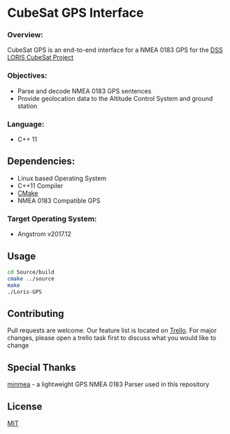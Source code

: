 # CubeSat GPS Interface
### Overview:
CubeSat GPS is an end-to-end interface for a NMEA 0183 GPS for the [DSS LORIS CubeSat Project](dalorbits.ca)

### Objectives:
- Parse and decode NMEA 0183 GPS sentences
- Provide geolocation data to the Altitude Control System and ground station

### Language:
- C++ 11

## Dependencies:
- Linux based Operating System
- C++11 Compiler
- [CMake](https://cmake.org)
- NMEA 0183 Compatible GPS 

### Target Operating System:
- Angstrom v2017.12

## Usage
```sh
cd Source/build
cmake ../source 
make
./Loris-GPS
```

## Contributing
Pull requests are welcome. Our feature list is located on [Trello](https://trello.com/b/jXkRj0IH/loris-payload). For major changes, please open a trello task first to discuss what you would like to change

## Special Thanks
[minmea](https://github.com/kosma/minmea) - a lightweight GPS NMEA 0183 Parser used in this repository

## License
[MIT](https://choosealicense.com/licenses/mit/)
